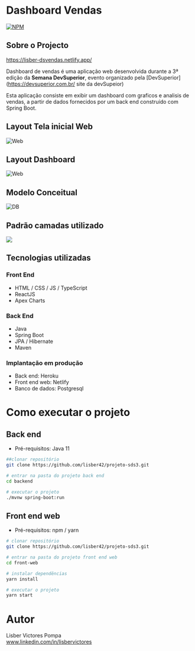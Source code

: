 # Dashboard Vendas
[![NPM](https://img.shields.io/npm/l/react)](https://github.com/lisber42/projeto-sds3/blob/main/LICENSE)

## Sobre o Projecto

https://lisber-dsvendas.netlify.app/

Dashboard de vendas é uma aplicação web desenvolvida durante a 3ª edição da **Semana DevSuperior**, evento organizado pela [DevSuperior](https://devsuperior.com.br/  site da devSupeior)

Esta aplicação consiste em exibir um dashboard  com graficos e analisis de vendas, a partir de dados fornecidos por um back end construído com Spring Boot.


## Layout Tela inicial Web
![Web](https://github.com/lisber42/assets/blob/main/tela%20de%20acesso.PNG)


## Layout Dashboard 
![Web](https://github.com/lisber42/assets/blob/main/graficos.PNG)



## Modelo Conceitual
![DB](https://github.com/lisber42/assets/blob/main/sds3-mc.png)


## Padrão camadas utilizado
![](https://github.com/lisber42/assets/blob/main/camadas.png) 

## Tecnologias utilizadas
### Front End

- HTML / CSS / JS / TypeScript
- ReactJS
- Apex Charts

### Back End

- Java
- Spring Boot
- JPA / Hibernate
- Maven

### Implantação em produção

- Back end: Heroku
- Front end web: Netlify
- Banco de dados: Postgresql

# Como executar o projeto

## Back end
- Pré-requisitos: Java 11

```bash
##clonar repositório
git clone https://github.com/lisber42/projeto-sds3.git

# entrar na pasta do projeto back end
cd backend

# executar o projeto
./mvnw spring-boot:run
```

## Front end web
- Pré-requisitos: npm / yarn

```bash
# clonar repositório 
git clone https://github.com/lisber42/projeto-sds3.git

# entrar na pasta do projeto front end web
cd front-web

# instalar dependências
yarn install

# executar o projeto
yarn start
```

# Autor

Lisber Victores Pompa  
www.linkedin.com/in/lisbervictores
